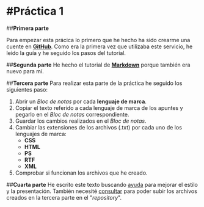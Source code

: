 
#**Práctica 1**
===============


##__Primera parte__

Para empezar esta prácica lo primero que he hecho ha sido crearme una cuente en [**GitHub**](www.github.com). Como era la primera vez que utilizaba este servicio, he leído la guía y he seguido los pasos del tutorial.

##__Segunda parte__
He hecho el tutorial de [**Markdown**](www.markdowntutorial.com) porque también era nuevo para mí.

##__Tercera parte__
Para realizar esta parte de la práctica he seguido los siguientes paso:   
 1. Abrir un _Bloc de notas_ por cada **lenguaje de marca**.
 2. Copiar el texto referido a cada lenguaje de marca de los apuntes y pegarlo en el _Bloc de notas_ correspondiente.
 3. Guardar los cambios realizados en el _Bloc de notas_.
 4. Cambiar las extensiones de los archivos (.txt) por cada uno de los lenguajes de marca:
    * **CSS**
    * **HTML**
    * **PS**
    * **RTF**
    * **XML**
 5. Comprobar si funcionan los archivos que he creado.

##__Cuarta parte__
He escrito este texto buscando [ayuda][Mejorar Markdown] para mejorar el estilo y la presentación. También necesité [consultar][Duda GitHub] para poder subir los archivos creados en la tercera parte en el "_repository_".
 
[Mejorar Markdown]: https://support.discordapp.com/hc/es/articles/210298617-Markdown-de-texto-b%C3%A1sico-Formato-de-Chat-Negrilla-It%C3%A1lico-Subrayado-
[Duda GitHub]: https://help.github.com/articles/adding-a-file-to-a-repository/
